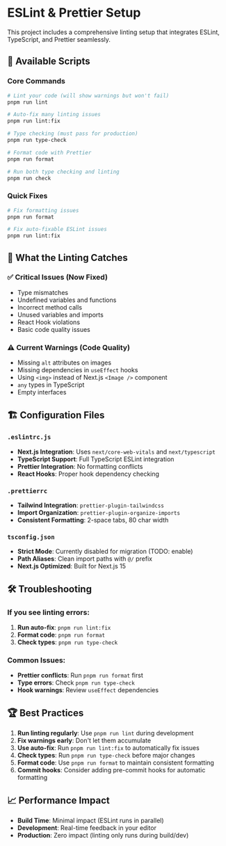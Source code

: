 # ESLint & Prettier Setup

This project includes a comprehensive linting setup that integrates ESLint, TypeScript, and Prettier seamlessly.

## 🚀 **Available Scripts**

### Core Commands

```bash
# Lint your code (will show warnings but won't fail)
pnpm run lint

# Auto-fix many linting issues
pnpm run lint:fix

# Type checking (must pass for production)
pnpm run type-check

# Format code with Prettier
pnpm run format

# Run both type checking and linting
pnpm run check
```

### Quick Fixes

```bash
# Fix formatting issues
pnpm run format

# Fix auto-fixable ESLint issues
pnpm run lint:fix
```

## 🔧 **What the Linting Catches**

### ✅ **Critical Issues (Now Fixed)**

- Type mismatches
- Undefined variables and functions
- Incorrect method calls
- Unused variables and imports
- React Hook violations
- Basic code quality issues

### ⚠️ **Current Warnings (Code Quality)**

- Missing `alt` attributes on images
- Missing dependencies in `useEffect` hooks
- Using `<img>` instead of Next.js `<Image />` component
- `any` types in TypeScript
- Empty interfaces

## 🏗️ **Configuration Files**

### `.eslintrc.js`

- **Next.js Integration**: Uses `next/core-web-vitals` and `next/typescript`
- **TypeScript Support**: Full TypeScript ESLint integration
- **Prettier Integration**: No formatting conflicts
- **React Hooks**: Proper hook dependency checking

### `.prettierrc`

- **Tailwind Integration**: `prettier-plugin-tailwindcss`
- **Import Organization**: `prettier-plugin-organize-imports`
- **Consistent Formatting**: 2-space tabs, 80 char width

### `tsconfig.json`

- **Strict Mode**: Currently disabled for migration (TODO: enable)
- **Path Aliases**: Clean import paths with `@/` prefix
- **Next.js Optimized**: Built for Next.js 15

## 🛠️ **Troubleshooting**

### **If you see linting errors:**

1. **Run auto-fix**: `pnpm run lint:fix`
2. **Format code**: `pnpm run format`
3. **Check types**: `pnpm run type-check`

### **Common Issues:**

- **Prettier conflicts**: Run `pnpm run format` first
- **Type errors**: Check `pnpm run type-check`
- **Hook warnings**: Review `useEffect` dependencies

## 🏆 **Best Practices**

1. **Run linting regularly**: Use `pnpm run lint` during development
2. **Fix warnings early**: Don't let them accumulate
3. **Use auto-fix**: Run `pnpm run lint:fix` to automatically fix issues
4. **Check types**: Run `pnpm run type-check` before major changes
5. **Format code**: Use `pnpm run format` to maintain consistent formatting
6. **Commit hooks**: Consider adding pre-commit hooks for automatic formatting

## 📈 **Performance Impact**

- **Build Time**: Minimal impact (ESLint runs in parallel)
- **Development**: Real-time feedback in your editor
- **Production**: Zero impact (linting only runs during build/dev)
